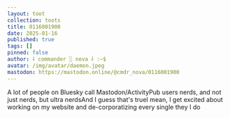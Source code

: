 ```yaml
---
layout: toot
collection: toots
title: 0116001900
date: 2025-01-16
published: true
tags: []
pinned: false
author: ⸸ commander ░ nova ⸸ :~$
avatar: /img/avatar/daemon.jpeg
mastodon: https://mastodon.online/@cmdr_nova/0116001900
---
```


A lot of people on Bluesky call Mastodon/ActivityPub users nerds, and not just nerds, but ultra nerdsAnd I guess that's trueI mean, I get excited about working on my website and de-corporatizing every single they I do
